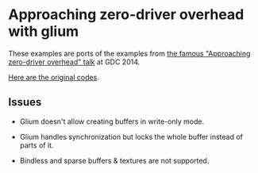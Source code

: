 # Approaching zero-driver overhead with glium

These examples are ports of the examples from [the famous "Approaching zero-driver overhead" talk](http://gdcvault.com/play/1020791/) at GDC 2014.

[Here are the original codes](https://github.com/nvMcJohn/apitest).

## Issues

 - Glium doesn't allow creating buffers in write-only mode.
 - Glium handles synchronization but locks the whole buffer instead of parts of it.

 - Bindless and sparse buffers & textures are not supported.
